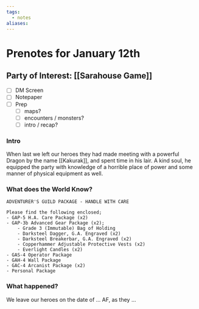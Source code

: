 ```yaml
---
tags:
  - notes
aliases:
---
```


# Prenotes for January 12th
## Party of Interest: [[Sarahouse Game]]
- [ ] DM Screen
- [ ] Notepaper
- [ ] Prep
	- [ ] maps?
	- [ ] encounters / monsters?
	- [ ] intro / recap?

### Intro

When last we left our heroes they had made meeting with a powerful Dragon by the name [[Kakurak]], and spent time in his lair. A kind soul, he equipped the party with knowledge of a horrible place of power and some manner of physical equipment as well.

### What does the World Know?

```
ADVENTURER'S GUILD PACKAGE - HANDLE WITH CARE

Please find the following enclosed;
- GAP-5 H.A. Care Package (x2)
- GAP-3b Advanced Gear Package (x2);
	- Grade 3 (Immutable) Bag of Holding
	- Darksteel Dagger, G.A. Engraved (x2)
	- Darksteel Breakerbar, G.A. Engraved (x2)
	- Copperhammer Adjustable Protective Vests (x2)
	- Everlight Candles (x2)
- GAS-4 Operator Package
- GAH-4 Wall Package
- GAC-4 Arcanist Package (x2)
- Personal Package

```

### What happened?


We leave our heroes on the date of ... AF, as they ...